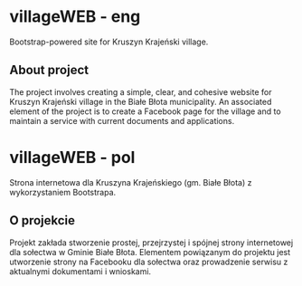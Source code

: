 # villageWEB - eng

Bootstrap-powered site for Kruszyn Krajeński village.

## About project

The project involves creating a simple, clear, and cohesive website for Kruszyn Krajeński village in the Białe Błota municipality. An associated element of the project is to create a Facebook page for the village and to maintain a service with current documents and applications.

# villageWEB - pol

Strona internetowa dla Kruszyna Krajeńskiego (gm. Białe Błota) z wykorzystaniem Bootstrapa.

## O projekcie

Projekt zakłada stworzenie prostej, przejrzystej i spójnej strony internetowej dla sołectwa w Gminie Białe Błota. Elementem powiązanym do projektu jest utworzenie strony na Facebooku dla sołectwa oraz prowadzenie serwisu z aktualnymi dokumentami i wnioskami.


